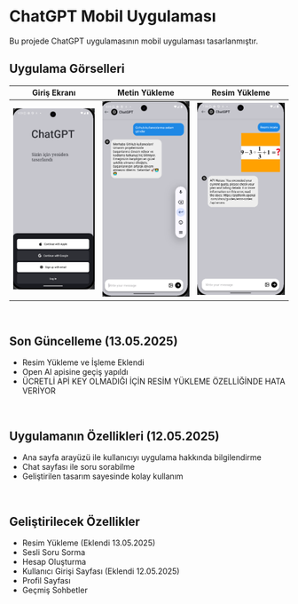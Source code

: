 <h1 >ChatGPT Mobil Uygulaması</h1>
<p>Bu projede ChatGPT uygulamasının mobil uygulaması tasarlanmıştır.</p>

## Uygulama Görselleri
|             Giriş Ekranı             |                Metin Yükleme              |              Resim Yükleme               |
| :----------------------------------: | :---------------------------------------: |:---------------------------------------: |
|    ![](app_image/anaekran.png)       |       ![](app_image/chatekrani.png)       |      ![](app_image/resimyukleme.png)     |

<br>
<h2>Son Güncelleme (13.05.2025)</h2>
<ul>
  <li>Resim Yükleme ve İşleme Eklendi</li>
  <li>Open AI apisine geçiş yapıldı</li>
  <li>ÜCRETLİ APİ KEY OLMADIĞI İÇİN RESİM YÜKLEME ÖZELLİĞİNDE HATA VERİYOR</li>
</ul>
<br>
<h2>Uygulamanın Özellikleri (12.05.2025)</h2>
<ul>
  <li>Ana sayfa arayüzü ile kullanıcıyı uygulama hakkında bilgilendirme</li>
  <li>Chat sayfası ile soru sorabilme </li>
  <li>Geliştirilen tasarım sayesinde kolay kullanım</li>
</ul>
<br>
<h2>Geliştirilecek Özellikler</h2>
<ul>
  <li>Resim Yükleme (Eklendi 13.05.2025)</li>
  <li>Sesli Soru Sorma</li>
  <li>Hesap Oluşturma</li>
  <li>Kullanıcı Girişi Sayfası (Eklendi 12.05.2025)</li>
  <li>Profil Sayfası</li>
  <li>Geçmiş Sohbetler</li>
</ul>


